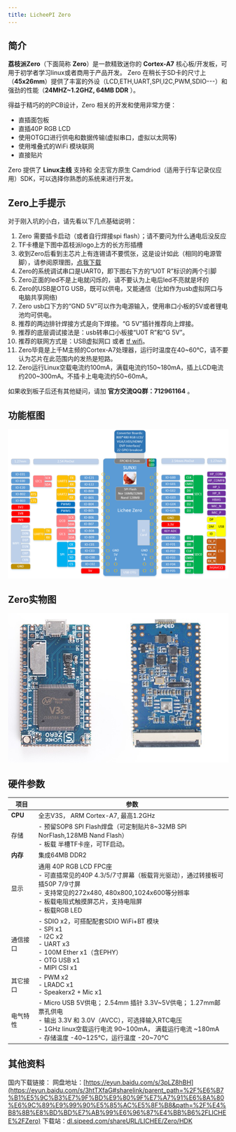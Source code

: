 ```yaml
---
title: LicheePI Zero
---
```


## 简介

**荔枝派Zero**（下面简称 **Zero**）是一款精致迷你的 **Cortex-A7** 核心板/开发板，可用于初学者学习linux或者商用于产品开发。 Zero 在稍长于SD卡的尺寸上（**45x26mm**）提供了丰富的外设（LCD,ETH,UART,SPI,I2C,PWM,SDIO---）和强劲的性能（**24MHZ~1.2GHZ, 64MB DDR** ）。

得益于精巧的的PCB设计，Zero 相关的开发和使用非常方便：

- 直插面包板
- 直插40P RGB LCD
- 使用OTG口进行供电和数据传输(虚拟串口，虚拟以太网等)
- 使用堆叠式的WiFi 模块联网
- 直接贴片

Zero 提供了 **Linux主线** 支持和 全志官方原生 Camdriod（适用于行车记录仪应用）SDK，可以选择你熟悉的系统来进行开发。

## Zero上手提示

对于刚入坑的小白，请先看以下几点基础说明：

1.  Zero 需要插卡启动（或者自行焊接spi flash）；请不要问为什么通电后没反应
2.  TF卡槽是下图中荔枝派logo上方的长方形插槽
3.  收到Zero后看到主芯片上有连锡请不要慌张，这是设计如此（相同的电源管脚），请参阅原理图，[点我下载](https://dl.sipeed.com/fileList/LICHEE/Zero/HDK/lichee_zero_Schematic.pdf)
4.  Zero的系统调试串口是UART0，即下图右下方的“U0T R”标识的两个引脚
5.  Zero正面的led不是上电就闪烁的，请不要认为上电后led不亮就是坏的
6.  Zero的USB是OTG USB，既可以供电，又能通信（比如作为usb虚拟网口与电脑共享网络)
7.  Zero usb口下方的“GND 5V”可以作为电源输入，使用串口小板的5V或者锂电池均可供电。
8.  推荐的两边排针焊接方式是向下焊接。“G 5V”插针推荐向上焊接。
9.  推荐的底层调试接法是：usb转串口小板接“U0T R”和“G 5V”。
10. 推荐的联网方式是：USB虚拟网口 或者 [tf wifi](./../Contribution/article_12.md)。
11. Zero毕竟是上千M主频的Cortex-A7处理器，运行时温度在40\~60℃，请不要认为芯片在此范围内的发热是短路。
12. Zero运行Linux空载电流约100mA，满载电流约150\~180mA，插上LCD电流约200\~300mA。不插卡上电电流约50\~60mA。

如果收到板子后还有其他疑问，请加 **官方交流QQ群：712961164** 。

## 功能框图

![](./../static/start/board_intro_1.png)

## Zero实物图

<img src="./../static/start/lichee-zero-cut.jpg" >

## 硬件参数

| 项目     | 参数                                                                                                                                                                                                                                              |
| -------- | ------------------------------------------------------------------------------------------------------------------------------------------------------------------------------------------------------------------------------------------------- |
| **CPU**  | 全志V3S， ARM Cortex-A7, 最高1.2GHz                                                                                                                                                                                                               |
| 存储     | - 预留SOP8 SPI Flash焊盘（可定制贴片8\~32MB SPI NorFlash,128MB Nand Flash）<br>    -   板载 半槽TF卡座，可TF启动。                                                                                                                                |
| **内存** | 集成64MB DDR2                                                                                                                                                                                                                                     |
| 显示     | 通用 40P RGB LCD FPC座 <br>    -   可直插常见的40P 4.3/5/7寸屏幕（板载背光驱动），通过转接板可插50P 7/9寸屏 <br>     -   支持常见的272x480, 480x800,1024x600等分辨率 <br>     -   板载电阻式触摸屏芯片，支持电阻屏 <br>     -   板载RGB LED       |
| 通信接口 | -   SDIO x2，可搭配配套SDIO WiFi+BT 模块 <br>    -   SPI x1 <br>    -   I2C x2 <br>    -   UART x3 <br>    -   100M Ether x1（含EPHY）<br>    -   OTG USB x1 <br>    -   MIPI CSI x1                                                              |
| 其它接口 | -   PWM x2 <br>    -   LRADC x1 <br>    -   Speakerx2 + Mic x1                                                                                                                                                                                    |
| 电气特性 | -   Micro USB 5V供电； 2.54mm 插针 3.3V\~5V供电； 1.27mm邮票孔供电 <br>    -   输出 3.3V 和 3.0V（AVCC），可选择输入RTC电压 <br>    -   1GHz linux空载运行电流 90\~100mA， 满载运行电流 \~180mA <br>    -   存储温度 -40\~125℃，运行温度 -20\~70℃ |

## 其他资料

国内下载链接：
网盘地址：[https://eyun.baidu.com/s/3pLZ8hBH](https://eyun.baidu.com/s/3htTXfaG#sharelink/parent_path=%2F%E6%B7%B1%E5%9C%B3%E7%9F%BD%E9%80%9F%E7%A7%91%E6%8A%80%E6%9C%89%E9%99%90%E5%85%AC%E5%8F%B8&path=%2F%E4%B8%8B%E8%BD%BD%E7%AB%99%E6%96%87%E4%BB%B6%2FLICHEE%2FZero)
下载站：[dl.sipeed.com/shareURL/LICHEE/Zero/HDK](https://dl.sipeed.com/shareURL/LICHEE/Zero/HDK)
